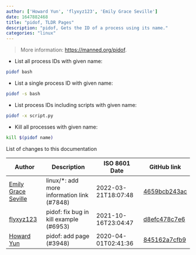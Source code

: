 ```yaml
---
author: ['Howard Yun', 'flyxyz123', 'Emily Grace Seville']
date: 1647882468
title: "pidof, TLDR Pages"
description: "pidof, Gets the ID of a process using its name."
categories: "linux"
---
```

> More information: <https://manned.org/pidof>.

- List all process IDs with given name:

```bash
pidof bash
```

- List a single process ID with given name:

```bash
pidof -s bash
```

- List process IDs including scripts with given name:

```bash
pidof -x script.py
```

- Kill all processes with given name:

```bash
kill $(pidof name)
```
List of changes to this documentation


Author | Description | ISO 8601 Date | GitHub link
------|-----|-----|-----
[Emily Grace Seville](mailto:emilyseville7cf@gmail.com) | linux/*: add more information link (#7848) | 2022-03-21T18:07:48 | [4659bcb243ac](https://github.com/tldr-pages/tldr/commit/4659bcb243ac572c9e0c95117097801f1e62bda4)
[flyxyz123](mailto:30398651+flyxyz123@users.noreply.github.com) | pidof: fix bug in kill example (#6953) | 2021-10-16T23:04:47 | [d8efc478c7e6](https://github.com/tldr-pages/tldr/commit/d8efc478c7e6835c9ce70419307349d5a6118afd)
[Howard Yun](mailto:Haoy2001@gmail.com) | pidof: add page (#3948) | 2020-04-01T02:41:36 | [845162a7cfb9](https://github.com/tldr-pages/tldr/commit/845162a7cfb91c5dd195249f8940f87ded64b172)

